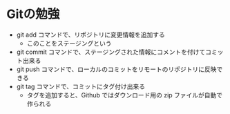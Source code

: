 # Gitの勉強


- git add コマンドで、リポジトリに変更情報を追加する
  - このことをステージングという
- git commit コマンドで、ステージングされた情報にコメントを付けてコミット出来る
- git push コマンドで、ローカルのコミットをリモートのリポジトリに反映できる
- git tag コマンドで、コミットにタグ付け出来る
  - タグを追加すると、Github ではダウンロード用の zip ファイルが自動で作られる
